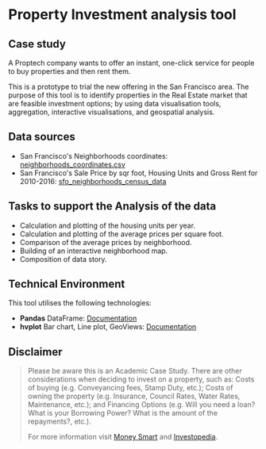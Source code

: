 # Property Investment analysis tool

## Case study
A Proptech company wants to offer an instant, one-click service for people to buy properties and then rent them.

This is a prototype to trial the new offering in the San Francisco area. The purpose of this tool is to identify properties
in the Real Estate market that are feasible investment options; by using data visualisation tools, aggregation, interactive 
visualisations, and geospatial analysis.

## Data sources
- San Francisco's Neighborhoods coordinates: [neighborhoods_coordinates.csv](Resources/neighborhoods_coordinates.csv)
- San Francisco's Sale Price by sqr foot, Housing Units and Gross Rent for 2010-2016: [sfo_neighborhoods_census_data](Resources/sfo_neighborhoods_census_data.csv)

## Tasks to support the Analysis of the data
* Calculation and plotting of the housing units per year.
* Calculation and plotting of the average prices per square foot.
* Comparison of the average prices by neighborhood.
* Building of an interactive neighborhood map.
* Composition of data story.

## Technical Environment
This tool utilises the following technologies:
- **Pandas** DataFrame: [Documentation](https://pandas.pydata.org/docs/reference/frame.html)
- **hvplot** Bar chart, Line plot, GeoViews:  [Documentation](https://hvplot.holoviz.org/getting_started/hvplot.html)

## Disclaimer
> Please be aware this is an Academic Case Study. There are other considerations when deciding to invest on a property, 
> such as:
> Costs of buying (e.g. Conveyancing fees, Stamp Duty, etc.); 
> Costs of owning the property (e.g. Insurance, Council Rates, Water Rates, Maintenance, etc.);
> and Financing Options (e.g. Will you need a loan? What is your Borrowing Power? What is the amount of the repayments?, etc.).
> 
> For more information visit [Money Smart](https://moneysmart.gov.au/property-investment) and [Investopedia](https://www.investopedia.com/terms/i/investment-property.asp).